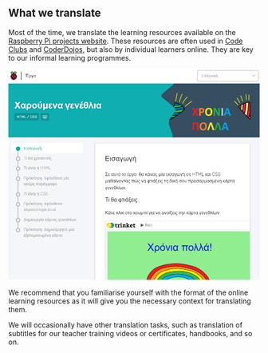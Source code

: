## What we translate

Most of the time, we translate the learning resources available on the [Raspberry Pi projects website](https://projects.raspberrypi.org). These resources are often used in [Code Clubs](https://projects.raspberrypi.org/en/codeclub) and [CoderDojos](https://projects.raspberrypi.org/en/codeclub), but also by individual learners online. They are key to our informal learning programmes.

![Project example](images/project-example.png)

We recommend that you familiarise yourself with the format of the online learning resources as it will give you the necessary context for translating them. 

We will occasionally have other translation tasks, such as translation of subtitles for our teacher training videos or certificates, handbooks, and so on.  

